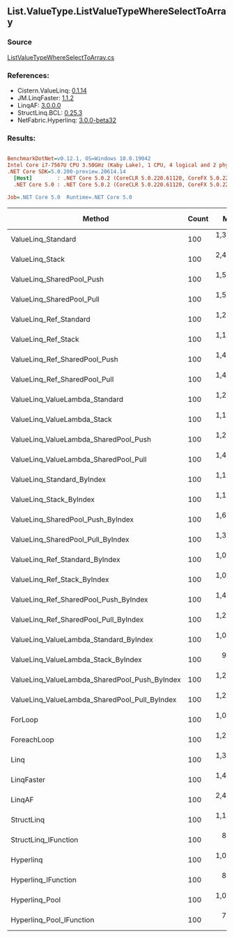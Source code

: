 ﻿## List.ValueType.ListValueTypeWhereSelectToArray

### Source
[ListValueTypeWhereSelectToArray.cs](../LinqBenchmarks/List/ValueType/ListValueTypeWhereSelectToArray.cs)

### References:
- Cistern.ValueLinq: [0.1.14](https://www.nuget.org/packages/Cistern.ValueLinq/0.1.14)
- JM.LinqFaster: [1.1.2](https://www.nuget.org/packages/JM.LinqFaster/1.1.2)
- LinqAF: [3.0.0.0](https://www.nuget.org/packages/LinqAF/3.0.0.0)
- StructLinq.BCL: [0.25.3](https://www.nuget.org/packages/StructLinq.BCL/0.25.3)
- NetFabric.Hyperlinq: [3.0.0-beta32](https://www.nuget.org/packages/NetFabric.Hyperlinq/3.0.0-beta32)

### Results:
``` ini

BenchmarkDotNet=v0.12.1, OS=Windows 10.0.19042
Intel Core i7-7567U CPU 3.50GHz (Kaby Lake), 1 CPU, 4 logical and 2 physical cores
.NET Core SDK=5.0.200-preview.20614.14
  [Host]        : .NET Core 5.0.2 (CoreCLR 5.0.220.61120, CoreFX 5.0.220.61120), X64 RyuJIT
  .NET Core 5.0 : .NET Core 5.0.2 (CoreCLR 5.0.220.61120, CoreFX 5.0.220.61120), X64 RyuJIT

Job=.NET Core 5.0  Runtime=.NET Core 5.0  

```
|                                        Method | Count |       Mean |    Error |   StdDev | Ratio | RatioSD |  Gen 0 | Gen 1 | Gen 2 | Allocated |
|---------------------------------------------- |------ |-----------:|---------:|---------:|------:|--------:|-------:|------:|------:|----------:|
|                            ValueLinq_Standard |   100 | 1,324.0 ns |  6.70 ns |  5.60 ns |  1.28 |    0.01 | 0.9670 |     - |     - |    2024 B |
|                               ValueLinq_Stack |   100 | 2,410.4 ns |  5.76 ns |  5.10 ns |  2.34 |    0.01 | 0.9670 |     - |     - |    2024 B |
|                     ValueLinq_SharedPool_Push |   100 | 1,584.6 ns |  8.72 ns |  7.28 ns |  1.54 |    0.01 | 0.9670 |     - |     - |    2024 B |
|                     ValueLinq_SharedPool_Pull |   100 | 1,526.7 ns |  6.60 ns |  5.85 ns |  1.48 |    0.01 | 0.9670 |     - |     - |    2024 B |
|                        ValueLinq_Ref_Standard |   100 | 1,228.0 ns |  8.25 ns |  6.89 ns |  1.19 |    0.01 | 0.9670 |     - |     - |    2024 B |
|                           ValueLinq_Ref_Stack |   100 | 1,175.1 ns |  6.11 ns |  5.71 ns |  1.14 |    0.01 | 0.9670 |     - |     - |    2024 B |
|                 ValueLinq_Ref_SharedPool_Push |   100 | 1,459.5 ns |  7.75 ns |  6.48 ns |  1.42 |    0.01 | 0.9670 |     - |     - |    2024 B |
|                 ValueLinq_Ref_SharedPool_Pull |   100 | 1,433.2 ns |  8.00 ns |  7.09 ns |  1.39 |    0.01 | 0.9670 |     - |     - |    2024 B |
|                ValueLinq_ValueLambda_Standard |   100 | 1,201.0 ns |  3.61 ns |  3.02 ns |  1.16 |    0.01 | 0.9670 |     - |     - |    2024 B |
|                   ValueLinq_ValueLambda_Stack |   100 | 1,153.8 ns |  6.57 ns |  5.82 ns |  1.12 |    0.01 | 0.9670 |     - |     - |    2024 B |
|         ValueLinq_ValueLambda_SharedPool_Push |   100 | 1,231.9 ns |  4.54 ns |  4.24 ns |  1.19 |    0.01 | 0.9670 |     - |     - |    2024 B |
|         ValueLinq_ValueLambda_SharedPool_Pull |   100 | 1,426.5 ns |  5.81 ns |  5.44 ns |  1.38 |    0.01 | 0.9670 |     - |     - |    2024 B |
|                    ValueLinq_Standard_ByIndex |   100 | 1,104.6 ns |  6.20 ns |  5.49 ns |  1.07 |    0.01 | 0.9670 |     - |     - |    2024 B |
|                       ValueLinq_Stack_ByIndex |   100 | 1,103.8 ns |  8.06 ns |  7.14 ns |  1.07 |    0.01 | 0.9670 |     - |     - |    2024 B |
|             ValueLinq_SharedPool_Push_ByIndex |   100 | 1,628.7 ns |  7.37 ns |  6.54 ns |  1.58 |    0.01 | 0.9670 |     - |     - |    2024 B |
|             ValueLinq_SharedPool_Pull_ByIndex |   100 | 1,367.8 ns |  8.21 ns |  7.28 ns |  1.33 |    0.01 | 0.9670 |     - |     - |    2024 B |
|                ValueLinq_Ref_Standard_ByIndex |   100 | 1,054.4 ns |  8.11 ns |  6.77 ns |  1.02 |    0.01 | 0.9670 |     - |     - |    2024 B |
|                   ValueLinq_Ref_Stack_ByIndex |   100 | 1,000.6 ns |  5.45 ns |  4.83 ns |  0.97 |    0.01 | 0.9670 |     - |     - |    2024 B |
|         ValueLinq_Ref_SharedPool_Push_ByIndex |   100 | 1,454.5 ns |  2.79 ns |  2.33 ns |  1.41 |    0.01 | 0.9670 |     - |     - |    2024 B |
|         ValueLinq_Ref_SharedPool_Pull_ByIndex |   100 | 1,284.6 ns |  6.82 ns |  6.04 ns |  1.24 |    0.01 | 0.9670 |     - |     - |    2024 B |
|        ValueLinq_ValueLambda_Standard_ByIndex |   100 | 1,044.4 ns | 11.99 ns | 10.01 ns |  1.01 |    0.01 | 0.9670 |     - |     - |    2024 B |
|           ValueLinq_ValueLambda_Stack_ByIndex |   100 |   994.8 ns |  7.45 ns |  6.60 ns |  0.96 |    0.01 | 0.9670 |     - |     - |    2024 B |
| ValueLinq_ValueLambda_SharedPool_Push_ByIndex |   100 | 1,231.2 ns |  4.86 ns |  4.31 ns |  1.19 |    0.01 | 0.9670 |     - |     - |    2024 B |
| ValueLinq_ValueLambda_SharedPool_Pull_ByIndex |   100 | 1,232.8 ns |  5.96 ns |  4.97 ns |  1.20 |    0.01 | 0.9670 |     - |     - |    2024 B |
|                                       ForLoop |   100 | 1,031.9 ns |  6.81 ns |  6.04 ns |  1.00 |    0.00 | 3.4103 |     - |     - |    7136 B |
|                                   ForeachLoop |   100 | 1,253.5 ns |  8.42 ns |  7.46 ns |  1.21 |    0.01 | 3.4103 |     - |     - |    7136 B |
|                                          Linq |   100 | 1,321.8 ns | 12.57 ns | 11.14 ns |  1.28 |    0.02 | 2.4853 |     - |     - |    5200 B |
|                                    LinqFaster |   100 | 1,425.9 ns | 16.02 ns | 14.99 ns |  1.38 |    0.02 | 3.4103 |     - |     - |    7136 B |
|                                        LinqAF |   100 | 2,421.7 ns | 29.92 ns | 26.53 ns |  2.35 |    0.03 | 3.3951 |     - |     - |    7104 B |
|                                    StructLinq |   100 | 1,187.9 ns |  5.49 ns |  5.13 ns |  1.15 |    0.01 | 1.0166 |     - |     - |    2128 B |
|                          StructLinq_IFunction |   100 |   857.9 ns |  4.48 ns |  3.97 ns |  0.83 |    0.01 | 0.9670 |     - |     - |    2024 B |
|                                     Hyperlinq |   100 | 1,085.4 ns | 10.18 ns |  8.50 ns |  1.05 |    0.01 | 0.9670 |     - |     - |    2024 B |
|                           Hyperlinq_IFunction |   100 |   838.8 ns |  3.88 ns |  3.24 ns |  0.81 |    0.01 | 0.9670 |     - |     - |    2024 B |
|                                Hyperlinq_Pool |   100 | 1,064.7 ns |  6.01 ns |  5.62 ns |  1.03 |    0.01 | 0.0267 |     - |     - |      56 B |
|                      Hyperlinq_Pool_IFunction |   100 |   772.2 ns |  3.31 ns |  3.10 ns |  0.75 |    0.01 | 0.0267 |     - |     - |      56 B |
